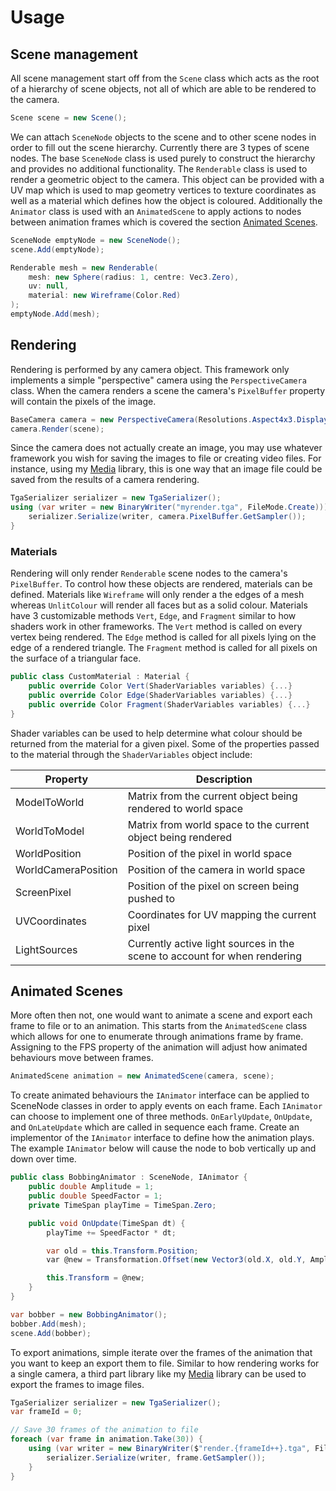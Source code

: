 # Usage

## Scene management
All scene management start off from the `Scene` class which acts as the root of a hierarchy of scene objects, not all of which are able to be rendered to the camera.

```cs
Scene scene = new Scene();
```

We can attach `SceneNode` objects to the scene and to other scene nodes in order to fill out the scene hierarchy. Currently there are 3 types of scene nodes. The base `SceneNode` class is used purely to construct the hierarchy and provides no additional functionality. The `Renderable` class is used to render a geometric object to the camera. This object can be provided with a UV map which is used to map geometry vertices to texture coordinates as well as a material which defines how the object is coloured. Additionally the `Animator` class is used with an `AnimatedScene` to apply actions to nodes between animation frames which is covered the section [Animated Scenes](#animated-scenes).

```cs
SceneNode emptyNode = new SceneNode();
scene.Add(emptyNode);

Renderable mesh = new Renderable(
    mesh: new Sphere(radius: 1, centre: Vec3.Zero),
    uv: null,
    material: new Wireframe(Color.Red) 
);
emptyNode.Add(mesh);
```

## Rendering
Rendering is performed by any camera object. This framework only implements a simple "perspective" camera using the `PerspectiveCamera` class. When the camera renders a scene the camera's `PixelBuffer` property will contain the pixels of the image.

```cs
BaseCamera camera = new PerspectiveCamera(Resolutions.Aspect4x3.Display480p);
camera.Render(scene);
```

Since the camera does not actually create an image, you may use whatever framework you wish for saving the images to file or creating video files. For instance, using my [Media](https://github.com/qkmaxware/CsMedia) library, this is one way that an image file could be saved from the results of a camera rendering. 

```cs
TgaSerializer serializer = new TgaSerializer();
using (var writer = new BinaryWriter("myrender.tga", FileMode.Create))) {
    serializer.Serialize(writer, camera.PixelBuffer.GetSampler());
}
```
### Materials
Rendering will only render `Renderable` scene nodes to the camera's `PixelBuffer`. To control how these objects are rendered, materials can be defined. Materials like `Wireframe` will only render a the edges of a mesh whereas `UnlitColour` will render all faces but as a solid colour. Materials have 3 customizable methods `Vert`, `Edge`, and `Fragment` similar to how shaders work in other frameworks. The `Vert` method is called on every vertex being rendered. The `Edge` method is called for all pixels lying on the edge of a rendered triangle. The `Fragment` method is called for all pixels on the surface of a triangular face. 

```cs
public class CustomMaterial : Material {
    public override Color Vert(ShaderVariables variables) {...}
    public override Color Edge(ShaderVariables variables) {...}
    public override Color Fragment(ShaderVariables variables) {...}
}
```

Shader variables can be used to help determine what colour should be returned from the material for a given pixel. Some of the properties passed to the material through the `ShaderVariables` object include:

| Property | Description |
|----------|-------------|
| ModelToWorld | Matrix from the current object being rendered to world space |
| WorldToModel | Matrix from world space to the current object being rendered |
| WorldPosition | Position of the pixel in world space |
| WorldCameraPosition | Position of the camera in world space |
| ScreenPixel | Position of the pixel on screen being pushed to |
| UVCoordinates | Coordinates for UV mapping the current pixel |
| LightSources | Currently active light sources in the scene to account for when rendering |

## Animated Scenes
More often then not, one would want to animate a scene and export each frame to file or to an animation. This starts from the `AnimatedScene` class which allows for one to enumerate through animations frame by frame. Assigning to the FPS property of the animation will adjust how animated behaviours move between frames.

```cs
AnimatedScene animation = new AnimatedScene(camera, scene);
```

To create animated behaviours the `IAnimator` interface can be applied to SceneNode classes in order to apply events on each frame. Each `IAnimator` can choose to implement one of three methods. `OnEarlyUpdate`, `OnUpdate`, and `OnLateUpdate` which are called in sequence each frame. Create an implementor of the `IAnimator` interface to define how the animation plays. The example `IAnimator` below will cause the node to bob vertically up and down over time. 

```cs
public class BobbingAnimator : SceneNode, IAnimator {
    public double Amplitude = 1;
    public double SpeedFactor = 1;
    private TimeSpan playTime = TimeSpan.Zero;

    public void OnUpdate(TimeSpan dt) {
        playTime += SpeedFactor * dt;

        var old = this.Transform.Position;
        var @new = Transformation.Offset(new Vector3(old.X, old.Y, Amplitude * Math.Sin(playTime.TotalSeconds)));

        this.Transform = @new;
    }
}
```

```cs
var bobber = new BobbingAnimator();
bobber.Add(mesh);
scene.Add(bobber);
```

To export animations, simple iterate over the frames of the animation that you want to keep an export them to file. Similar to how rendering works for a single camera, a third part library like my [Media](https://github.com/qkmaxware/CsMedia) library can be used to export the frames to image files. 

```cs
TgaSerializer serializer = new TgaSerializer();
var frameId = 0;

// Save 30 frames of the animation to file
foreach (var frame in animation.Take(30)) {
    using (var writer = new BinaryWriter($"render.{frameId++}.tga", FileMode.Create))) {
        serializer.Serialize(writer, frame.GetSampler());
    }
}
```